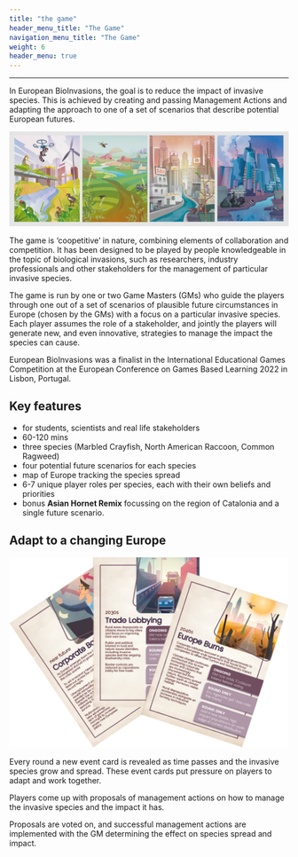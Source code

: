 ```yaml
---
title: "the game"
header_menu_title: "The Game"
navigation_menu_title: "The Game"
weight: 6
header_menu: true
---
```


<!--
Feature notice: This section displays options to customize title:
- has a normal section title (`title` = "Raccoon Rampge: Deluxe Edition"),
- custom welcome screen title (`header_menu_title` = "CustomWelcomeTitle"),
- custom navigation menu title (`navigation_menu_title` = "CustomNav menu").

That is the important part, right? You want to know what I can do for you. This is why I put this right up there into the header menu of the website.
test edit to do a redploy
-->

---
In European BioInvasions, the goal is to reduce the impact of invasive species. This is achieved by creating and passing Management Actions and adapting the approach to one of a set of scenarios that describe potential European futures.

![image of scenarios](images/rpScen.png)

The game is ‘coopetitive’ in nature, combining elements of collaboration and competition. It has been designed to be played by people knowledgeable in the topic of biological invasions, such as researchers, industry professionals and other stakeholders for the management of particular invasive species.

The game is run by one or two Game Masters (GMs) who guide the players through one out of a set of scenarios of plausible future circumstances in Europe (chosen by the GMs) with a focus on a particular invasive species. Each player assumes the role of a stakeholder, and jointly the players will generate new, and even innovative, strategies to manage the impact the species can cause.

European BioInvasions was a finalist in the International Educational Games Competition at the European Conference on Games Based Learning 2022 in Lisbon, Portugal.

## Key features
* for students, scientists and real life stakeholders
* 60-120 mins
* three species (Marbled Crayfish, North American Raccoon, Common Ragweed)
* four potential future scenarios for each species
* map of Europe tracking the species spread
* 6-7 unique player roles per species, each with their own beliefs and priorities
* bonus **Asian Hornet Remix** focussing on the region of Catalonia and a single future scenario.


## Adapt to a changing Europe

![image of events](images/events.png)

Every round a new event card is revealed as time passes and the invasive species grow and spread.  These event cards put pressure on players to adapt and work together.  

Players come up with proposals of management actions on how to manage the invasive species and the impact it has. 

Proposals are voted on, and successful management actions are implemented with the GM determining the effect on species spread and impact.

